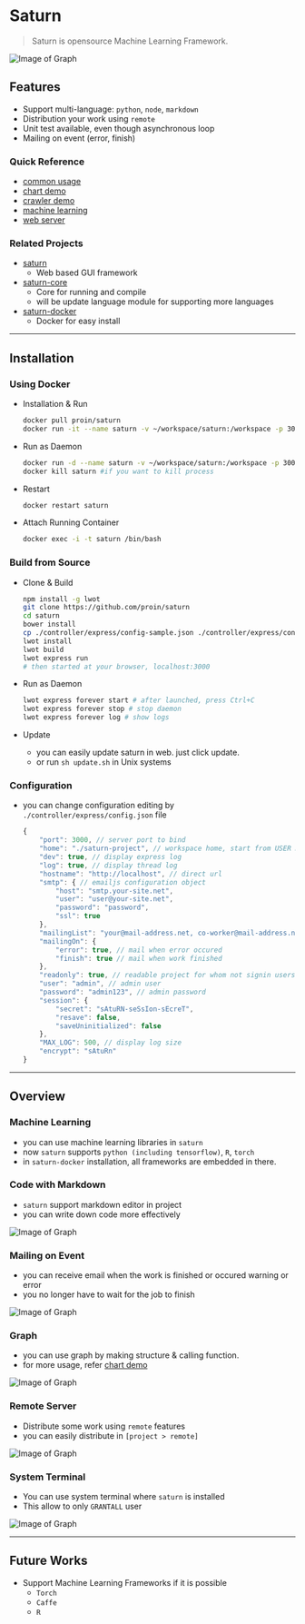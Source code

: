# Saturn

> Saturn is opensource Machine Learning Framework.

![Image of Graph](docs/images/sort.gif)

## Features

- Support multi-language: `python`, `node`, `markdown`
- Distribution your work using `remote`
- Unit test available, even though asynchronous loop
- Mailing on event (error, finish)

### Quick Reference

- [common usage](http://saturn.proinlab.com/#/examples/basic)
- [chart demo](http://saturn.proinlab.com/#/examples/chart-example)
- [crawler demo](http://saturn.proinlab.com/#/examples/crawler)
- [machine learning](http://saturn.proinlab.com/#/examples/machine-learning)
- [web server](http://saturn.proinlab.com/#/examples/server)

### Related Projects

- [saturn](https://github.com/proin/saturn)
    - Web based GUI framework
- [saturn-core](https://github.com/proin/saturn-core)
    - Core for running and compile
    - will be update language module for supporting more languages
- [saturn-docker](https://github.com/proin/saturn-docker)
    - Docker for easy install 

---

## Installation

### Using Docker

- Installation & Run

    ```bash
    docker pull proin/saturn
    docker run -it --name saturn -v ~/workspace/saturn:/workspace -p 3000:3000 proin/saturn
    ```

- Run as Daemon

    ```bash
    docker run -d --name saturn -v ~/workspace/saturn:/workspace -p 3000:3000 proin/saturn
    docker kill saturn #if you want to kill process
    ```

- Restart

    ```bash
    docker restart saturn
    ```

- Attach Running Container

    ```bash
    docker exec -i -t saturn /bin/bash
    ```

### Build from Source

- Clone & Build

    ```bash
    npm install -g lwot
    git clone https://github.com/proin/saturn 
    cd saturn
    bower install
    cp ./controller/express/config-sample.json ./controller/express/config.json
    lwot install
    lwot build
    lwot express run
    # then started at your browser, localhost:3000
    ```

- Run as Daemon

    ```bash
    lwot express forever start # after launched, press Ctrl+C
    lwot express forever stop # stop daemon
    lwot express forever log # show logs
    ```

- Update
    - you can easily update saturn in web. just click update.
    - or run `sh update.sh` in Unix systems

### Configuration

- you can change configuration editing by `./controller/express/config.json` file

    ```js
    {
        "port": 3000, // server port to bind
        "home": "./saturn-project", // workspace home, start from USER HOME
        "dev": true, // display express log
        "log": true, // display thread log
        "hostname": "http://localhost", // direct url
        "smtp": { // emailjs configuration object
            "host": "smtp.your-site.net",
            "user": "user@your-site.net",
            "password": "password",
            "ssl": true
        },
        "mailingList": "your@mail-address.net, co-worker@mail-address.net", // who are received? 
        "mailingOn": {
            "error": true, // mail when error occured 
            "finish": true // mail when work finished
        },
        "readonly": true, // readable project for whom not signin users
        "user": "admin", // admin user
        "password": "admin123", // admin password
        "session": {
            "secret": "sAtuRN-seSsIon-sEcreT",
            "resave": false,
            "saveUninitialized": false
        },
        "MAX_LOG": 500, // display log size
        "encrypt": "sAtuRn"
    }
    ```

---
    
## Overview

### Machine Learning

- you can use machine learning libraries in `saturn`
- now `saturn` supports `python (including tensorflow)`, `R`, `torch`
- in `saturn-docker` installation, all frameworks are embedded in there.

### Code with Markdown
 
- `saturn` support markdown editor in project
- you can write down code more effectively 
 
![Image of Graph](docs/images/markdown.png)

### Mailing on Event
 
- you can receive email when the work is finished or occured warning or error
- you no longer have to wait for the job to finish
 
![Image of Graph](docs/images/mailing.png)

### Graph

- you can use graph by making structure & calling function.
- for more usage, refer [chart demo](http://saturn.proinlab.com/#/examples/chart-example)

![Image of Graph](docs/images/graph.png)

### Remote Server

- Distribute some work using `remote` features
- you can easily distribute in `[project > remote]`

![Image of Graph](docs/images/remote.png)

### System Terminal

- You can use system terminal where `saturn` is installed
- This allow to only `GRANTALL` user

![Image of Graph](docs/images/terminal.png)

--- 

## Future Works

- Support Machine Learning Frameworks if it is possible
    - `Torch`
    - `Caffe`
    - `R`
